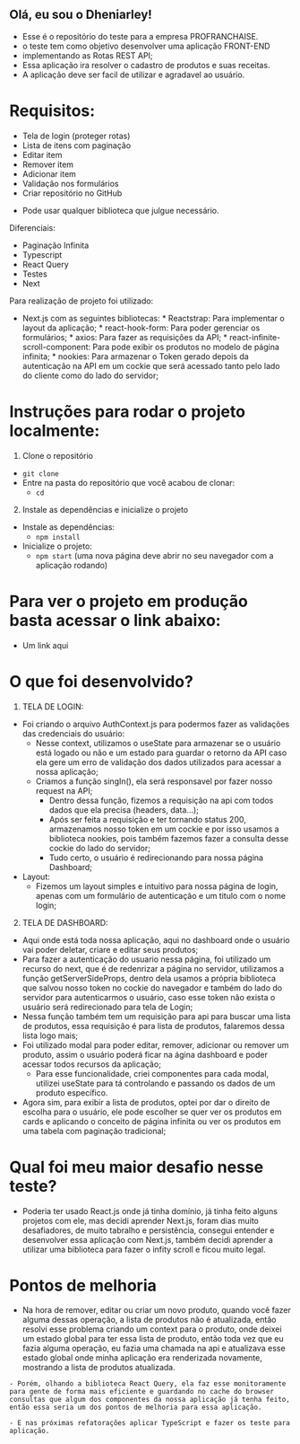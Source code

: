 ## Olá, eu sou o Dheniarley!
 
 - Esse é o repositório do teste para a empresa PROFRANCHAISE.
 - o teste tem como objetivo desenvolver uma aplicação FRONT-END
 - implementando as Rotas REST API;
 - Essa aplicação ira resolver o cadastro de produtos e suas receitas.
 - A aplicação deve ser facil de utilizar e agradavel ao usuário.

# Requisitos:
- Tela de login (proteger rotas)
- Lista de itens com paginação
- Editar item
- Remover item
- Adicionar item
- Validação nos formulários
- Criar repositório no GitHub
* Pode usar qualquer biblioteca que julgue necessário.

Diferenciais:
- Paginação Infinita
- Typescript
- React Query
- Testes
- Next

Para realização de projeto foi utilizado:
* Next.js com as seguintes bibliotecas:
      * Reactstrap: Para implementar o layout da aplicação;
      * react-hook-form: Para poder gerenciar os formulários;
      * axios: Para fazer as requisições da API;
      * react-infinite-scroll-component: Para pode exibir os produtos no modelo de página infinita;
      * nookies: Para armazenar o Token gerado depois da autenticação na API em um cockie que será acessado tanto pelo lado do cliente como do lado do servidor;

# Instruções para rodar o projeto localmente:

1. Clone o repositório
  * `git clone `
  * Entre na pasta do repositório que você acabou de clonar:
    * `cd `

2. Instale as dependências e inicialize o projeto
  * Instale as dependências:
    * `npm install`
  * Inicialize o projeto:
    * `npm start` (uma nova página deve abrir no seu navegador com a aplicação rodando)

# Para ver o projeto em produção basta acessar o link abaixo:
  * Um link aqui

# O que foi desenvolvido?

1. TELA DE LOGIN:
  * Foi criando o arquivo AuthContext.js para podermos fazer as validações das credenciais do usuário:
    * Nesse context, utilizamos o useState para armazenar se o usuário está logado ou não e um estado para guardar o retorno da API caso ela gere um erro de validação dos dados utilizados para acessar a nossa aplicação;
    * Criamos a função singIn(), ela será responsavel por fazer nosso request na API;
      * Dentro dessa função, fizemos a requisição na api com todos dados que ela precisa (headers, data...);
      * Após ser feita a requisição e ter tornando status 200, armazenamos nosso token em um cockie e por isso usamos a biblioteca nookies, pois também fazemos fazer a consulta desse cockie do lado do servidor;
      * Tudo certo, o usuário é redirecionando para nossa página Dashboard;
  * Layout:
    * Fizemos um layout simples e intuitivo para nossa página de login, apenas com um formulário de autenticação e um titulo com o nome login;

2. TELA DE DASHBOARD:
  * Aqui onde está toda nossa aplicação, aqui no dashboard onde o usuário vai poder deletar, criare e editar seus produtos;
  * Para fazer a autenticação do usuario nessa página, foi utilizado um recurso do next, que é de redenrizar a página no servidor, utilizamos a função getServerSideProps, dentro dela usamos a própria biblioteca que salvou nosso token no cockie do navegador e também do lado do servidor para autenticarmos o usuário, caso esse token não exista o usuário será redirecionado para tela de Login;
  * Nessa função também tem um requisição para api para buscar uma lista de produtos, essa requisição é para lista de produtos, falaremos dessa lista logo mais;
  * Foi utilizado modal para poder editar, remover, adicionar ou remover um produto, assim o usuário poderá ficar na ágina dashboard e poder acessar todos recursos da aplicação;
    * Para esse funcionalidade, criei componentes para cada modal, utilizei useState para tá controlando e passando os dados de um produto específico.
  * Agora sim, para exibir a lista de produtos, optei por dar o direito de escolha para o usuário, ele pode escolher se quer ver os produtos em cards e aplicando o conceito de página infinita ou ver os produtos em uma tabela com paginação tradicional;
  
# Qual foi meu maior desafio nesse teste?
 * Poderia ter usado React.js onde já tinha domínio, já tinha feito alguns projetos com ele, mas decidi aprender Next.js, foram dias muito desafiadores, de muito tabralho e persistência, consegui entender e desenvolver essa aplicação com Next.js, também decidi aprender a utilizar uma biblioteca para fazer o infity scroll e ficou muito legal.

 # Pontos de melhoria
   - Na hora de remover, editar ou criar um novo produto, quando você fazer alguma dessas operação, a lista de produtos não é atualizada, então resolvi esse problema criando um context para o produto, onde deixei um estado global para ter essa lista de produto, então toda vez que eu fazia alguma operação, eu fazia uma chamada na api e atualizava esse estado global onde minha aplicação era renderizada novamente, mostrando a lista de produtos atualizada.

    - Porém, olhando a biblioteca React Query, ela faz esse monitoramente para gente de forma mais eficiente e guardando no cache do browser consultas que algum dos componentes da nossa aplicação já tenha feito, então essa seria um dos pontos de melhoria para essa aplicação.

    - E nas próximas refatorações aplicar TypeScript e fazer os teste para aplicação.

